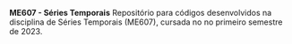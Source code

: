 **ME607 - Séries Temporais**
 Repositório para códigos desenvolvidos na disciplina de Séries Temporais (ME607), cursada no no primeiro semestre de 2023.
